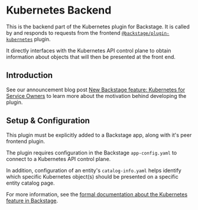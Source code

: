 # Kubernetes Backend

This is the backend part of the Kubernetes plugin for Backstage. It is called by and responds to requests from the frontend [`@backstage/plugin-kubernetes`](https://github.com/backstage/backstage/tree/master/plugins/kubernetes) plugin.

It directly interfaces with the Kubernetes API control plane to obtain information about objects that will then be presented at the front end.

## Introduction

See our announcement blog post [New Backstage feature: Kubernetes for Service Owners](https://backstage.io/blog/2021/01/12/new-backstage-feature-kubernetes-for-service-owners) to learn more about the motivation behind developing the plugin.

## Setup & Configuration

This plugin must be explicitly added to a Backstage app, along with it's peer frontend plugin.

The plugin requires configuration in the Backstage `app-config.yaml` to connect to a Kubernetes API control plane.

In addition, configuration of an entity's `catalog-info.yaml` helps identify which specific Kubernetes object(s) should be presented on a specific entity catalog page.

For more information, see the [formal documentation about the Kubernetes feature in Backstage](https://backstage.io/docs/features/kubernetes/).
